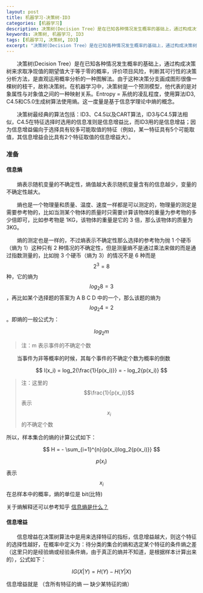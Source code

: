```yaml
---
layout: post
title: 机器学习-决策树-ID3
categories: [机器学习]
description: 决策树(Decision Tree）是在已知各种情况发生概率的基础上，通过构成决策树来求取净现值的期望值大于等于零的概率，评价项目风险，判断其可行性的决策分析方法，是直观运用概率分析的一种图解法。由于这种决策分支画成图形很像一棵树的枝干，故称决策树。 
keywords: 决策树, 机器学习, ID3
tags: [机器学习, 决策树, ID3]
excerpt: "决策树(Decision Tree）是在已知各种情况发生概率的基础上，通过构成决策树来求取净现值的期望值大于等于零的概率，评价项目风险，判断其可行性的决策分析方法，是直观运用概率分析的一种图解法。由于这种决策分支画成图形很像一棵树的枝干，故称决策树。 "
---
```


　　决策树(Decision Tree）是在已知各种情况发生概率的基础上，通过构成决策树来求取净现值的期望值大于等于零的概率，评价项目风险，判断其可行性的决策分析方法，是直观运用概率分析的一种图解法。由于这种决策分支画成图形很像一棵树的枝干，故称决策树。在机器学习中，决策树是一个预测模型，他代表的是对象属性与对象值之间的一种映射关系。Entropy = 系统的凌乱程度，使用算法ID3, C4.5和C5.0生成树算法使用熵。这一度量是基于信息学理论中熵的概念。

　　决策树最经典的算法包括：ID3、C4.5以及CART算法，ID3与C4.5算法相似，C4.5在特征选择时选用的信息准则是信息增益比，而ID3用的是信息增益；因为信息增益偏向于选择具有较多可能取值的特征（例如，某一特征具有5个可能取值，其信息增益会比具有2个特征取值的信息增益大）。

### 准备

#### 信息熵

　　熵表示随机变量的不确定性，熵值越大表示随机变量含有的信息越少，变量的不确定性越大。

　　熵也是一个物理量和质量、温度、速度一样都是可以测定的，物理量的测定是需要参考物的，比如当测某个物体的质量时只需要计算该物体的重量为参考物的多少倍即可，比如参考物是 1KG，该物体的重量是它的 3 倍，那么该物体的质量为 3KG。

　　熵的测定也是一样的，不过熵表示不确定性那么选择的参考物为抛 1 个硬币（熵为 1）这种只有 2 种情况的不确定性，但是测量熵不是通过乘法来做的而是通过指数测量的，比如抛 3 个硬币（熵为 3）的情况不是 6 种而是 $$2^3 = 8$$ 种，它的熵为 $$log_2{8} = 3$$，再比如某个选择题的答案为 A B C D 中的一个，那么该题的熵为 $$log_2{4} = 2$$。即熵的一般公式为：

$$
    log_2{m}
$$

> 注：m 表示事件的不确定个数

　　当事件为非等概率的时候，其每个事件的不确定个数为概率的倒数

 $$
    l(x_i) = log_2{\frac{1}{p(x_i)}} = - log_2{p(x_i)}
 $$

> 注：这里的 $$\frac{1}{p(x_i)}$$ 表示 $$x_i$$ 的不确定个数

所以，样本集合的熵的计算公式如下：

$$
    H = - \sum_{i=1}^{n}{p(x_i)log_2{p(x_i)}} 
$$

$$p(x_i)$$ 表示 $$x_i$$ 在总样本中的概率，熵的单位是 bit(比特)

关于熵解释还可以参考知乎 [信息熵是什么？][href1]

#### 信息增益
　　信息增益在决策树算法中是用来选择特征的指标，信息增益越大，则这个特征的选择性越好，在概率中定义为：待分类的集合的熵和选定某个特征的条件熵之差（这里只的是经验熵或经验条件熵，由于真正的熵并不知道，是根据样本计算出来的），公式如下：

$$
    IG(X|Y) = H(Y) - H(Y|X)
$$

信息增益就是 （含所有特征的熵 — 缺少某特征的熵）


[href1]: https://www.zhihu.com/question/22178202/answer/49929786
